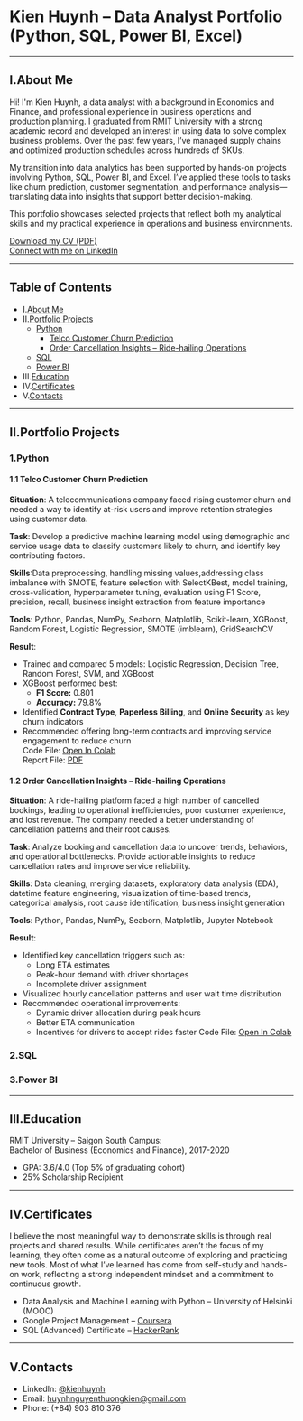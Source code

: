 # Kien Huynh – Data Analyst Portfolio (Python, SQL, Power BI, Excel)
___

## I.About Me

Hi! I'm Kien Huynh, a data analyst with a background in Economics and Finance, and professional experience in business operations and production planning. I graduated from RMIT University with a strong academic record and developed an interest in using data to solve complex business problems. Over the past few years, I’ve managed supply chains and optimized production schedules across hundreds of SKUs.

My transition into data analytics has been supported by hands-on projects involving Python, SQL, Power BI, and Excel. I’ve applied these tools to tasks like churn prediction, customer segmentation, and performance analysis—translating data into insights that support better decision-making.

This portfolio showcases selected projects that reflect both my analytical skills and my practical experience in operations and business environments.

[Download my CV (PDF)](https://github.com/KienHuynh104/Data-Analysis-Portfolio/blob/main/Kien_Huynh_Data_Analyst_CV.pdf)  
[Connect with me on LinkedIn](https://www.linkedin.com/in/kien-huynh-)
___

## Table of Contents
- I.[About Me](#about-me)
- II.[Portfolio Projects](#iiportfolio-projects)
  - [Python](#1python)  
    - [Telco Customer Churn Prediction](#11-telco-customer-churn-prediction)
    - [Order Cancellation Insights – Ride-hailing Operations](#12-order-cancellation-insights--ride-hailing-operations)
  - [SQL](#2sql)
  - [Power BI](#3power-bi)
- III.[Education](#education)
- IV.[Certificates](#certificates)
- V.[Contacts](#vcontacts)
___
## II.Portfolio Projects
### 1.Python
#### 1.1 Telco Customer Churn Prediction
**Situation**: A telecommunications company faced rising customer churn and needed a way to identify at-risk users and improve retention strategies using customer data.

**Task**: Develop a predictive machine learning model using demographic and service usage data to classify customers likely to churn, and identify key contributing factors.

**Skills**:Data preprocessing, handling missing values,addressing class imbalance with SMOTE, feature selection with SelectKBest, model training, cross-validation, hyperparameter tuning, evaluation using F1 Score, precision, recall, business insight extraction from feature importance

**Tools**: Python, Pandas, NumPy, Seaborn, Matplotlib, Scikit-learn, XGBoost, Random Forest, Logistic Regression, SMOTE (imblearn), GridSearchCV

**Result**:  
- Trained and compared 5 models: Logistic Regression, Decision Tree, Random Forest, SVM, and XGBoost  
- XGBoost performed best:  
  - **F1 Score:** 0.801  
  - **Accuracy:** 79.8%  
- Identified **Contract Type**, **Paperless Billing**, and **Online Security** as key churn indicators  
- Recommended offering long-term contracts and improving service engagement to reduce churn  
Code File: [Open In Colab](https://colab.research.google.com/drive/12HHqjwyeod5iNBoSuLetoh5sZNpKFJU1?usp=sharing)  
Report File: [PDF](https://github.com/KienHuynh104/Portfolio-Projects/blob/81348460446e8369d840eb07a5c1e13f9b1a10ee/Telco-Churn/Churn%20Forecasting%20for%20Telco%20Using%20ML%20Models.pdf)
#### 1.2 Order Cancellation Insights – Ride-hailing Operations
**Situation**: A ride-hailing platform faced a high number of cancelled bookings, leading to operational inefficiencies, poor customer experience, and lost revenue. The company needed a better understanding of cancellation patterns and their root causes.

**Task**: Analyze booking and cancellation data to uncover trends, behaviors, and operational bottlenecks. Provide actionable insights to reduce cancellation rates and improve service reliability.

**Skills**: Data cleaning, merging datasets, exploratory data analysis (EDA), datetime feature engineering, visualization of time-based trends, categorical analysis, root cause identification, business insight generation

**Tools**: Python, Pandas, NumPy, Seaborn, Matplotlib, Jupyter Notebook  

**Result**:
- Identified key cancellation triggers such as:
  - Long ETA estimates
  - Peak-hour demand with driver shortages
  - Incomplete driver assignment
- Visualized hourly cancellation patterns and user wait time distribution
- Recommended operational improvements:
  - Dynamic driver allocation during peak hours
  - Better ETA communication
  - Incentives for drivers to accept rides faster
Code File: [Open In Colab](https://colab.research.google.com/drive/1WBYSPK4ZMQmemUXx0doPVDN52kMinLo6?usp=share_link)  
### 2.SQL
### 3.Power BI
___

## III.Education
RMIT University – Saigon South Campus:  
Bachelor of Business (Economics and Finance), 2017-2020
- GPA: 3.6/4.0 (Top 5% of graduating cohort)  
- 25% Scholarship Recipient
___

## IV.Certificates
I believe the most meaningful way to demonstrate skills is through real projects and shared results. While certificates aren’t the focus of my learning, they often come as a natural outcome of exploring and practicing new tools. Most of what I’ve learned has come from self-study and hands-on work, reflecting a strong independent mindset and a commitment to continuous growth.  
- Data Analysis and Machine Learning with Python – University of Helsinki (MOOC)
- Google Project Management – [Coursera](https://coursera.org/verify/professional-cert/K94LVZACQXKK)
- SQL (Advanced) Certificate – [HackerRank](https://www.hackerrank.com/certificates/688bca04fa41)
___

## V.Contacts
- LinkedIn: [@kienhuynh](https://www.linkedin.com/in/kien-huynh-)
- Email: huynhnguyenthuongkien@gmail.com
- Phone: (+84) 903 810 376
